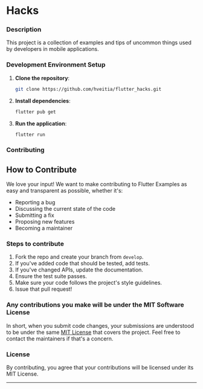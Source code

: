 # Hacks

### Description

This project is a collection of examples and tips of uncommon things used by developers in mobile applications.

### Development Environment Setup

1. **Clone the repository**:
    ```sh
    git clone https://github.com/hveitia/flutter_hacks.git
    ```

2. **Install dependencies**:
    ```sh
    flutter pub get
    ```

3. **Run the application**:
    ```sh
    flutter run
    ```

### Contributing

## How to Contribute

We love your input! We want to make contributing to Flutter Examples as easy and transparent as possible, whether it's:

- Reporting a bug
- Discussing the current state of the code
- Submitting a fix
- Proposing new features
- Becoming a maintainer

### Steps to contribute

1. Fork the repo and create your branch from `develop`.
2. If you've added code that should be tested, add tests.
3. If you've changed APIs, update the documentation.
4. Ensure the test suite passes.
5. Make sure your code follows the project's style guidelines.
6. Issue that pull request!

### Any contributions you make will be under the MIT Software License
In short, when you submit code changes, your submissions are understood to be under the same [MIT License](http://choosealicense.com/licenses/mit/) that covers the project. Feel free to contact the maintainers if that's a concern.

### License
By contributing, you agree that your contributions will be licensed under its MIT License.

---
